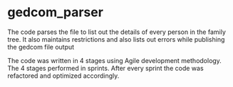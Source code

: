 # gedcom_parser
The code parses the file to list out the details of every person in the family tree. It also maintains restrictions and also lists out errors while publishing the gedcom file output

The code was written in 4 stages using Agile development methodology. The 4 stages performed in sprints. After every sprint the code was refactored and optimized accordingly.
